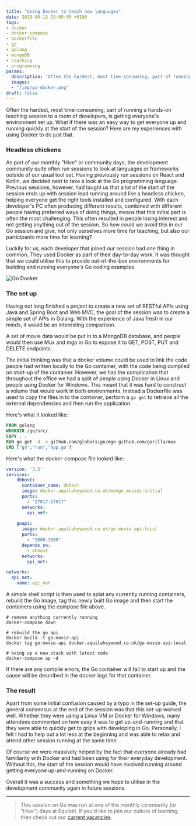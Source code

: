 ```yaml
---
title: "Using Docker to teach new languages"
date: 2019-06-13 15:00:00 +0100
tags:
- docker
- docker-compose
- Dockerfile
- go
- golang
- mongoDB
- coaching
- programming
params:
  description: "Often the hardest, most time-consuming, part of running a hands-on teaching session to a room of developers is getting everyone's environment set up. What if there was an easy way to get everyone up and running quickly at the start of the session? Here are my experiences with using Docker to do just that."
  images:
  - "/img/go-docker.png"
draft: false
---
```

Often the hardest, most time-consuming, part of running a hands-on teaching session to a room of developers, is getting everyone's environment set up. What if there was an easy way to get everyone up and running quickly at the start of the session? Here are my experiences with using Docker to do just that.
<!--more-->

### Headless chickens

As part of our monthly "Hive" or community days, the development community quite often run sessions to look at languages or frameworks outside of our usual tool set. Having previously run sessions on React and Kotlin, we decided next to take a look at the Go programming language. Previous sessions, however, had taught us that a lot of the start of the session ends up with session lead running around like a headless chicken, helping everyone get the right tools installed and configured. With each developer's PC often producing different results, combined with different people having preferred ways of doing things, means that this initial part is often the most challenging. This often resulted in people losing interest and not getting anything out of the session. So how could we avoid this in our Go session and give, not only ourselves more time for teaching, but also our participants more time for learning?

Luckily for us, each developer that joined our session had one thing in common. They used Docker as part of their day-to-day work. It was thought that we could utilise this to provide out-of-the-box environments for building and running everyone's Go coding examples.

![Go Docker]("/img/go-docker.png)

### The set up

Having not long finished a project to create a new set of RESTful APIs using Java and Spring Boot and Web MVC, the goal of the session was to create a simple set of APIs in Golang. With the experience of Java fresh in our minds, it would be an interesting comparison.

A set of movie data would be put in to a MongoDB database, and people would then use Mux and mgo in Go to expose it to GET, POST, PUT and DELETE endpoints.

The initial thinking was that a docker volume could be used to link the code people had written locally to the Go container, with the code being compiled on start-up of the container. However, we has the complication that throughout the office we had a split of people using Docker in Linux and people using Docker for Windows. This meant that it was hard to construct a volume that would work in both environments. Instead a Dockerfile was used to copy the files in to the container, perform a `go get` to retrieve all the external dependencies and then run the application. 

Here's what it looked like:
```Dockerfile
FROM golang
WORKDIR /go/src/
COPY . .
RUN go get -d -v github.com/globalsign/mgo github.com/gorilla/mux
CMD ["go","run","app.go"]
```

Here's what the docker-compose file looked like:

```yaml
version: '3.5'
services:
    dbhost:
      container_name: dbhost
      image: docker.aquilaheywood.co.uk/mongo_movies:initial
      ports: 
        - "27017:27017"
      networks:
        api_net:
      
    goapi:
      image: docker.aquilaheywood.co.uk/go-movie-api:local
      ports:
        - "3000:3000"
      depends_on: 
        - dbhost
      networks:
        api_net:

networks:
  api_net:
    name: api_net
```

A simple shell script is then used to splat any currently running containers, rebuild the Go image, tag this newly built Go image and then start the containers using the compose file above.

```shell
# remove anything currently running
docker-compose down

# rebuild the go api
docker build -t go-movie-api .
docker tag go-movie-api docker.aquilaheywood.co.uk/go-movie-api:local

# being up a new stack with latest code
docker-compose up -d
```

If there are any compile errors, the Go container will fail to start up and the cause will be described in the docker logs for that container. 

### The result

Apart from some initial confusion caused by a typo in the set-up guide, the general consensus at the end of the session was that this set-up worked well.  Whether they were using a Linux VM or Docker for Windows, many attendees commented on how easy it was to get up-and-running and that they were able to quickly get to grips with developing in Go. Personally, I felt I had to help out a lot less at the beginning and was able to relax and attend other session running at the same time.

Of course we were massively helped by the fact that everyone already had familiarity with Docker and had been using for their everyday development. Without this, the start of the session would have involved running around getting everyone up-and-running on Docker.

Overall it was a success and something we hope to utilise in the development community again in future sessions.

---

> This session on Go was run at one of the monthly community (or "Hive") days at Equiniti. If you'd like to join our culture of learning, then check out our [current vacancies](http://equiniticareers.com/opportunities/).
